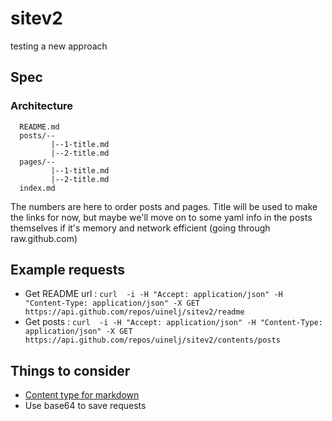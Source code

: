 # sitev2
testing a new approach

## Spec

### Architecture

```
  README.md
  posts/--
         |--1-title.md
         |--2-title.md
  pages/--
         |--1-title.md
         |--2-title.md
  index.md
```

The numbers are here to order posts and pages. Title will be used to make the links for now, but maybe we'll move on to some yaml info in the posts themselves if it's memory and network efficient (going through raw.github.com)

## Example requests

* Get README url : `curl  -i -H "Accept: application/json" -H "Content-Type: application/json" -X GET https://api.github.com/repos/uinelj/sitev2/readme`
* Get posts : `curl  -i -H "Accept: application/json" -H "Content-Type: application/json" -X GET https://api.github.com/repos/uinelj/sitev2/contents/posts`

## Things to consider

* [Content type for markdown](https://developer.github.com/v3/repos/contents/#custom-media-types)
* Use base64 to save requests
